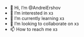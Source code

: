 - 👋 Hi, I’m @AndreiErshov
- 👀 I’m interested in хз
- 🌱 I’m currently learning хз
- 💞️ I’m looking to collaborate on хз
- 📫 How to reach me хз

<!---
AndreiErshov/AndreiErshov is a ✨ special ✨ repository because its `README.md` (this file) appears on your GitHub profile.
You can click the Preview link to take a look at your changes.
--->
